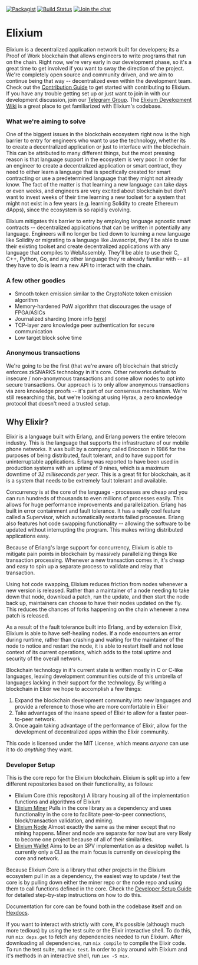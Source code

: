 [![Packagist](https://img.shields.io/badge/license-MIT-blue.svg)]()
[![Build Status](https://travis-ci.org/ElixiumNetwork/elixium_core.svg?branch=master)](https://travis-ci.org/ElixiumNetwork/elixium_core)
[![Join the chat](https://patrolavia.github.io/telegram-badge/chat.png)](https://t.me/elixiumnetwork)

# Elixium
Elixium is a decentralized application network built for developers; its a
Proof of Work blockchain that allows engineers to write programs that run on the
chain. Right now, we're very early in our development phase, so it's a great
time to get involved if you want to sway the direction of the project. We're
completely open source and community driven, and we aim to continue being that
way -- decentralized even within the development team. Check out the
[Contribution Guide](https://github.com/ElixiumNetwork/elixium_core/blob/master/CONTRIBUTING.md)
to get started with contributing to Elixium. If you have any trouble getting set
up or just want to join in with our development discussion, join our
[Telegram Group](https://t.me/joinchat/JjYPS0WI62EMuMXovyjskA). The
[Elixium Development Wiki](https://github.com/ElixiumNetwork/elixium_core/wiki)
is a great place to get familiarized with Elixium's codebase.

### What we're aiming to solve
One of the biggest issues in the blockchain ecosystem right now is the high barrier
to entry for engineers who want to use the technology, whether its to create a
decentralized application or just to interface with the blockchain. This can be
attributed to many different things, but the most pressing reason is that
language support in the ecosystem is very poor. In order for an engineer to
create a decentralized application or smart contract, they need to either learn
a language that is specifically created for smart contracting or use a
predetermined language that they might not already know. The fact of the matter
is that learning a new language can take days or even weeks, and engineers are
very excited about blockchain but don't want to invest weeks of their time
learning a new toolset for a system that might not exist in a few years
(e.g. learning Solidity to create Ethereum dApps), since the ecosystem is so
rapidly evolving.

Elixium mitigates this barrier to entry by employing language agnostic smart
contracts -- decentralized applications that can be written in potentially any
language. Engineers will no longer be tied down to learning a new language like
Solidity or migrating to a language like Javascript, they'll be able to use their
existing toolset and create decentralized applications with any language that
compiles to WebAssembly. They'll be able to use their C, C++, Python, Go, and
any other language they're already familiar with -- all they have to do is learn
a new API to interact with the chain.

### A few other goodies
- Smooth token emission similar to the CryptoNote token emission algorithm
- Memory-hardened PoW algorithm that discourages the usage of FPGA/ASICs
- Journalized sharding (more info [here](https://research.elixium.app/qKN0VINqS_eo3AjJ0O4LLQ#Sharding))
- TCP-layer zero knowledge peer authentication for secure communication
- Low target block solve time

### Anonymous transactions
We're going to be the first (that we're aware of) blockchain that strictly
enforces zkSNARKS technology in it's core. Other networks default to insecure /
non-anonymous transactions and some allow nodes to opt into secure transactions.
Our approach is to only allow anonymous transactions via zero knowledge proofs
-- it's part of our consensus mechanism. We're still researching this, but we're
looking at using Hyrax, a zero knowledge protocol that doesn't need a trusted
setup.

## Why Elixir?
Elixir is a language built with Erlang, and Erlang powers the entire telecom
industry. This is the language that supports the infrastructure of our mobile
phone networks. It was built by a company called Ericcson in 1986 for the
purposes of being distributed, fault tolerant, and to have support for
uninterruptable applications. Erlang was reported to have been used in
production systems with an uptime of 9 nines, which is a maximum downtime of
_32 milliseconds per year_. This is a great fit for blockchain, as it is a system
that needs to be extremely fault tolerant and available.

Concurrency is at the core of the language - processes are cheap and you can
run hundreds of thousands to even millions of processes easily. This allows for
huge performance improvements and parallelization. Erlang has built in error
containment and fault tolerance. It has a really cool feature called a
Supervisor, which automatically restarts failed processes. Erlang also features
hot code swapping functionality -- allowing the software to be updated without
interrupting the program. This makes writing distributed applications easy.

Because of Erlang's large support for concurrency, Elixium is able to mitigate
pain points in blockchain by massively parallelizing things like transaction
processing. Whenever a new transaction comes in, it's cheap and easy to spin up
a separate process to validate and relay that transaction.

Using hot code swapping, Elixium reduces friction from nodes whenever a new
version is released. Rather than a maintainer of a node needing to take down that
node, download a patch, run the update, and then start the node back up,
maintainers can choose to have their nodes updated on the fly. This reduces the
chances of forks happening on the chain whenever a new patch is released.

As a result of the fault tolerance built into Erlang, and by extension Elixir,
Elixium is able to have self-healing nodes. If a node encounters an error during
runtime, rather than crashing and waiting for the maintainer of the node to notice
and restart the node, it is able to restart itself and not lose context of its
current operations, which adds to the total uptime and security of the overall
network.

Blockchain technology in it's current state is written mostly in C or C-like
languages, leaving development communities outside of this umbrella of languages
lacking in their support for the technology. By writing a blockchain in Elixir
we hope to accomplish a few things:

1. Expand the blockchain development community into new languages and provide a reference to those who are more comfortable in Elixir
2. Take advantages of the insane speed of Elixir to allow for a faster peer-to-peer network.
3. Once again taking advantage of the performance of Elixir, allow for the development of decentralized apps within the Elixir community.

This code is licensed under the MIT License, which means _anyone_ can use it to
do _anything_ they want.

### Developer Setup
This is the core repo for the Elixium blockchain. Elixium is split up into a few
different repositories based on their functionality, as follows:
- Elixium Core (this repository)
  A library housing all of the implementation functions and algorithms of Elixium
- [Elixium Miner](https://www.github.com/ElixiumNetwork/elixium_miner)
  Pulls in the core library as a dependency and uses functionality in the core to
  facilitate peer-to-peer connections, block/transaction validation, and mining.
- [Elixium Node](https://www.github.com/ElixiumNetwork/elixium_node)
  Almost exactly the same as the miner except that no mining happens. Miner and
  node are separate for now but are very likely to become one project because of
  all of their similarities.
- [Elixium Wallet](https://www.github.com/ElixiumNetwork/elixium_wallet)
  Aims to be an SPV implementation as a desktop wallet. Is currently only a CLI
  as the main focus is currently on developing the core and network.

Because Elixium Core is a library that other projects in the Elixium ecosystem
pull in as a dependency, the easiest way to update / test the core is by pulling
down either the miner repo or the node repo and using them to call functions
defined in the core. Check the
[Developer Setup Guide](https://github.com/ElixiumNetwork/elixium_core/wiki/Developer-Setup-Guide)
for detailed step-by-step instructions on how to do this.

Documentation for core can be found both in the codebase itself and on
[Hexdocs](https://hexdocs.pm/elixium_core/api-reference.html).

If you want to interact with strictly with core, it's possible (although much
more tedious) by using the test suite or the Elixir interactive shell. To do this,
run `mix deps.get` to fetch any dependencies needed to run Elixium. After
downloading all dependencies, run `mix compile` to compile the Elixir code. To
run the test suite, run `mix test`. In order to play around with Elixium and
it's methods in an interactive shell, run `iex -S mix`.
